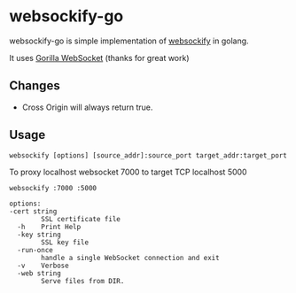# websockify-go
websockify-go is simple implementation of [websockify](https://github.com/novnc/websockify) in golang.

It uses [Gorilla WebSocket](https://github.com/gorilla/websocket) (thanks for great work)

## Changes
* Cross Origin will always return true.


## Usage

```
websockify [options] [source_addr]:source_port target_addr:target_port
``` 

To proxy localhost websocket 7000 to target TCP localhost 5000

```
websockify :7000 :5000
```

```
options:
-cert string
        SSL certificate file
  -h    Print Help
  -key string
        SSL key file
  -run-once
        handle a single WebSocket connection and exit
  -v    Verbose
  -web string
        Serve files from DIR.
```
